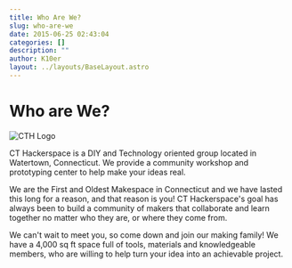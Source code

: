 ```yaml
---
title: Who Are We?
slug: who-are-we
date: 2015-06-25 02:43:04
categories: []
description: ""
author: K10er
layout: ../layouts/BaseLayout.astro
---
```


# Who are We?

![CTH Logo](/uploads/2023/04/hack.jpg)

CT Hackerspace is a DIY and Technology oriented group located in Watertown, Connecticut. We provide a community workshop and prototyping center to help make your ideas real.

We are the First and Oldest Makespace in Connecticut and we have lasted this long for a reason, and that reason is you! CT Hackerspace's goal has always been to build a community of makers that collaborate and learn together no matter who they are, or where they come from.

We can't wait to meet you, so come down and join our making family! We have a 4,000 sq ft space full of tools, materials and knowledgeable members, who are willing to help turn your idea into an achievable project.
